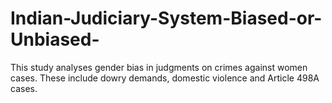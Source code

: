 # Indian-Judiciary-System-Biased-or-Unbiased-
This study analyses gender bias in judgments on crimes against women cases. These include dowry demands, domestic violence and Article 498A cases. 
